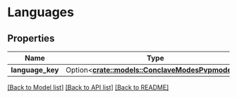 # Languages

## Properties

Name | Type | Description | Notes
------------ | ------------- | ------------- | -------------
**language_key** | Option<[**crate::models::ConclaveModesPvpmodeAll**](conclave_modes_PVPMODE_ALL.md)> |  | [optional]

[[Back to Model list]](../README.md#documentation-for-models) [[Back to API list]](../README.md#documentation-for-api-endpoints) [[Back to README]](../README.md)


